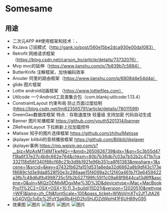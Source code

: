 # Somesame
## 用途
* 二次元APP 
##使用框架和技术：、
* RxJava  订阅模式（http://gank.io/post/560e15be2dca930e00da1083）<br> 
* Retrofit 网络请求框架（https://blog.csdn.net/carson_ho/article/details/73732076）<br> 
* Mvp mvc的延伸（https://www.jianshu.com/p/7b839b7c5884）<br> 
* ButterKnife 注解框架，加快编码效率
* Arouter 阿里的路由框架（https://www.jianshu.com/p/6808d4e54d4a）<br> 
* glide 图片框架<br> 
* Lottie android动画框架 （https://www.lottiefiles.com）<br> 
* Utilcode  一个Android工具类集合包（com.blankj:utilcode:1.13.4）<br> 
* ConstraintLayout 约束布局 防止页面过度绘制 (https://blog.csdn.net/lmj623565791/article/details/78011599)<br>
* GreenGao数据库框架  特点：存取速度快 轻量级  支持加密  代码自动生成<br> 
* Banner 图片轮播框架 https://github.com/youth5201314/banner <br>
* ZRefreshLayout 下拉刷新上拉加载控件  <br>
* Matisse 知乎的图片选择框架  https://github.com/zhihu/Matisse
* ijkplayer bilibili的音频播放框架  https://github.com/Bilibili/ijkplayer 
* ijkplayer事例 https://mp.weixin.qq.com/s?__biz=MzAxMTI4MTkwNQ==&mid=2650826739&idx=1&sn=5c3b55d47f18a6f37e27c4b9c662e764&chksm=80b7b36db7c03a7b52b2c471b7ca332118d56f340f86cf68c21b3d9b1921e96b351ca8f61383&mpshare=1&scene=1&srcid=&key=d7432fb62fa151d531a8eda32d6662a8b9df43c173ef8689c1d3e9da8528f50e3c286aae15f4099a2c12f40a461b7f3e6459422a3fb7c48d6dfb4998735c5fb2b527199fc5911c09a68f9844ca13d6ff&ascene=0&uin=MjQzODMxMDgxMw%3D%3D&devicetype=iMac+MacBookPro11%2C2+OSX+OSX+10.11.3+build(15D21)&version=12020510&nettype=WIFI&lang=zh_CN&fontScale=100&pass_ticket=WWoVmXTy2JfTJtA26kG4OVGc1oEp%2FoYSakRb4HiD2fo5HJDZdWpH41F6UH89yG95
* 效果图
![图片](https://github.com/fuweiwei/Somesame/blob/master/img_readme/%E8%B6%85%E6%AC%A1%E5%85%83-%E9%A6%96%E9%A1%B5.png)
![图片](https://github.com/fuweiwei/Somesame/blob/master/img_readme/%E8%B6%85%E6%AC%A1%E5%85%83-%E9%A6%96%E9%A1%B5%E5%A5%BD%E5%8F%8B.png)
![图片](https://github.com/fuweiwei/Somesame/blob/master/img_readme/%E8%B6%85%E6%AC%A1%E5%85%83-%E9%A6%96%E9%A1%B5%E6%B2%A1%E6%9C%89%E5%85%B3%E6%B3%A8.png)
![图片](https://github.com/fuweiwei/Somesame/blob/master/img_readme/%E8%B6%85%E6%AC%A1%E5%85%83-%E4%BB%96%E4%BA%BA%E8%AF%A6%E6%83%85%E9%A1%B5.png)